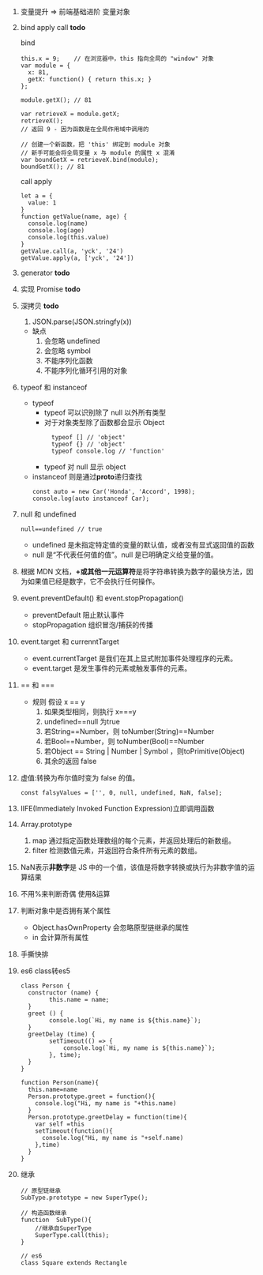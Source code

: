 1. 变量提升 => 前端基础进阶 变量对象
2. bind apply call **todo**

   bind

   ```
   this.x = 9;    // 在浏览器中，this 指向全局的 "window" 对象
   var module = {
     x: 81,
     getX: function() { return this.x; }
   };

   module.getX(); // 81

   var retrieveX = module.getX;
   retrieveX();
   // 返回 9 - 因为函数是在全局作用域中调用的

   // 创建一个新函数，把 'this' 绑定到 module 对象
   // 新手可能会将全局变量 x 与 module 的属性 x 混淆
   var boundGetX = retrieveX.bind(module);
   boundGetX(); // 81
   ```

   call apply

   ```
   let a = {
     value: 1
   }
   function getValue(name, age) {
     console.log(name)
     console.log(age)
     console.log(this.value)
   }
   getValue.call(a, 'yck', '24')
   getValue.apply(a, ['yck', '24'])
   ```

3. generator **todo**
4. 实现 Promise **todo**
5. 深拷贝 **todo**
   1. JSON.parse(JSON.stringfy(x))
   - 缺点
     1. 会忽略 undefined
     2. 会忽略 symbol
     3. 不能序列化函数
     4. 不能序列化循环引用的对象
6. typeof 和 instanceof
   - typeof
     - typeof 可以识别除了 null 以外所有类型
     - 对于对象类型除了函数都会显示 Object
       ```
         typeof [] // 'object'
         typeof {} // 'object'
         typeof console.log // 'function'
       ```
     - typeof 对 null 显示 object
   - instanceof 则是通过**proto**递归查找
     ```
     const auto = new Car('Honda', 'Accord', 1998);
     console.log(auto instanceof Car);
     ```
7. null 和 undefined
   ```
   null==undefined // true
   ```
   - undefined 是未指定特定值的变量的默认值，或者没有显式返回值的函数
   - null 是“不代表任何值的值”。null 是已明确定义给变量的值。
8. 根据 MDN 文档，**+或其他一元运算符**是将字符串转换为数字的最快方法，因为如果值已经是数字，它不会执行任何操作。
9. event.preventDefault() 和 event.stopPropagation()
   - preventDefault 阻止默认事件
   - stopPropagation 组织冒泡/捕获的传播
10. event.target 和 currenntTarget
    - event.currentTarget 是我们在其上显式附加事件处理程序的元素。
    - event.target 是发生事件的元素或触发事件的元素。
11. == 和 ===
    - 规则 假设 x == y
      1. 如果类型相同，则执行 x===y
      2. undefined==null 为true
      3. 若String==Number，则 toNumber(String)==Number
      4. 若Bool==Number，则 toNumber(Bool)==Number
      5. 若Object == String | Number | Symbol ，则toPrimitive(Object)
      6. 其余的返回 false
12. 虚值:转换为布尔值时变为 false 的值。
    ~~~
    const falsyValues = ['', 0, null, undefined, NaN, false];
    ~~~
13. IIFE(Immediately Invoked Function Expression)立即调用函数
14. Array.prototype
    1. map 通过指定函数处理数组的每个元素，并返回处理后的新数组。
    2. filter 检测数值元素，并返回符合条件所有元素的数组。
15. NaN表示**非数字**是 JS 中的一个值，该值是将数字转换或执行为非数字值的运算结果
16. 不用%来判断奇偶 使用&运算
17. 判断对象中是否拥有某个属性
    - Object.hasOwnProperty 会忽略原型链继承的属性
    - in 会计算所有属性
      
18. 手撕快排
19. es6 class转es5
    ~~~
    class Person {
      constructor (name) {
            this.name = name;
      }
      greet () {
            console.log(`Hi, my name is ${this.name}`);
      }
      greetDelay (time) {
            setTimeout(() => {
                console.log(`Hi, my name is ${this.name}`);
            }, time);
      }
    }
    
    function Person(name){
      this.name=name
      Person.prototype.greet = function(){
        console.log("Hi, my name is "+this.name)
      }
      Person.prototype.greetDelay = function(time){
        var self =this
        setTimeout(function(){
          console.log("Hi, my name is "+self.name)
        },time)
      }
    }
    ~~~
20. 继承
    ~~~
    // 原型链继承
    SubType.prototype = new SuperType();

    // 构造函数继承
    function  SubType(){
        //继承自SuperType
        SuperType.call(this);
    }

    // es6
    class Square extends Rectangle
    ~~~